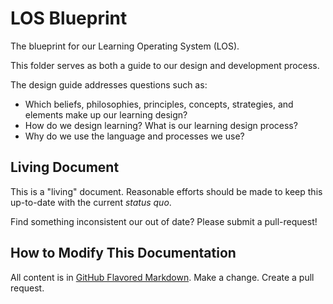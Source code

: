 # LOS Blueprint

The blueprint for our Learning Operating System (LOS).

This folder serves as both a guide to our design and development process.

The design guide addresses questions such as:

- Which beliefs, philosophies, principles, concepts, strategies, and elements make up our learning design?
- How do we design learning? What is our learning design process?
- Why do we use the language and processes we use?

## Living Document

This is a "living" document. Reasonable efforts should be made to keep this up-to-date with the current _status quo_.

Find something inconsistent our out of date? Please submit a pull-request!

## How to Modify This Documentation

All content is in [GitHub Flavored Markdown][gfm]. Make a change. Create a pull request.

[gfm]:https://help.github.com/articles/github-flavored-markdown/
